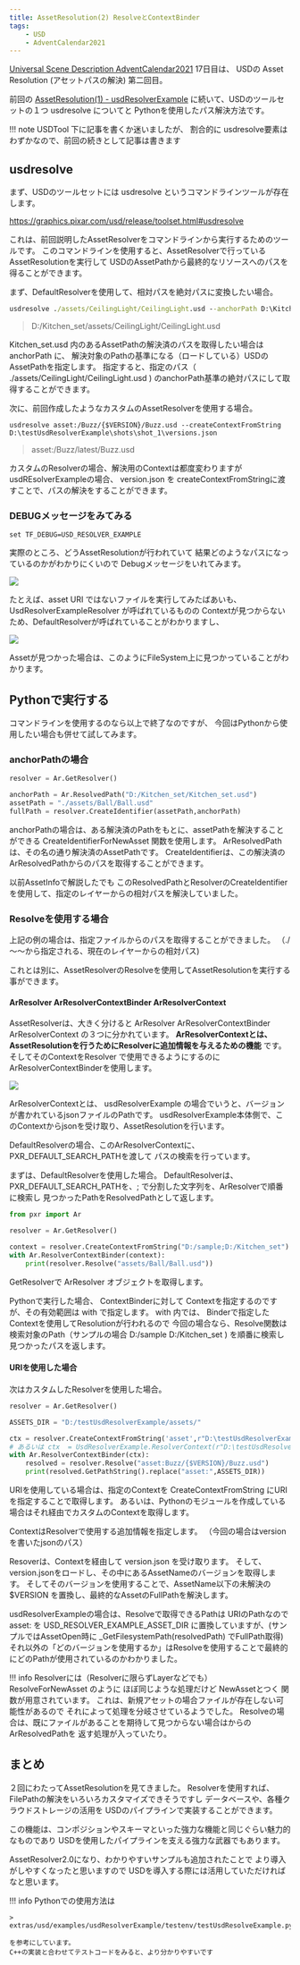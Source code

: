 ```yaml
---
title: AssetResolution(2) ResolveとContextBinder
tags:
    - USD
    - AdventCalendar2021
---
```


[Universal Scene Description AdventCalendar2021](https://qiita.com/advent-calendar/2021/usd) 17日目は、
USDの Asset Resolution (アセットパスの解決) 第二回目。

前回の [AssetResolution(1) - usdResolverExample](https://fereria.github.io/reincarnation_tech/11_Pipeline/01_USD/24_asset_resolution/) に続いて、USDのツールセットの１つ usdresolve についてと Pythonを使用したパス解決方法です。

!!! note
    USDTool 下に記事を書くか迷いましたが、
    割合的に usdresolve要素はわずかなので、前回の続きとして記事は書きます
    

## usdresolve

まず、USDのツールセットには usdresolve というコマンドラインツールが存在します。

https://graphics.pixar.com/usd/release/toolset.html#usdresolve

これは、前回説明したAssetResolverをコマンドラインから実行するためのツールです。
このコマンドラインを使用すると、AssetResolverで行っているAssetResolutionを実行して
USDのAssetPathから最終的なリソースへのパスを得ることができます。

まず、DefaultResolverを使用して、相対パスを絶対パスに変換したい場合。

```bat
usdresolve ./assets/CeilingLight/CeilingLight.usd --anchorPath D:\Kitchen_set\Kitchen_set.usd
```
> D:/Kitchen_set/assets/CeilingLight/CeilingLight.usd

Kitchen_set.usd 内のあるAssetPathの解決済のパスを取得したい場合は anchorPath に、
解決対象のPathの基準になる（ロードしている）USDのAssetPathを指定します。
指定すると、指定のパス（ ./assets/CeilingLight/CeilingLight.usd ) のanchorPath基準の絶対パスにして取得することができます。

次に、前回作成したようなカスタムのAssetResolverを使用する場合。

```
usdresolve asset:/Buzz/{$VERSION}/Buzz.usd --createContextFromString D:\testUsdResolverExample\shots\shot_1\versions.json
```

> asset:/Buzz/latest/Buzz.usd

カスタムのResolverの場合、解決用のContextは都度変わりますが usdREsolverExampleの場合、 version.json を
createContextFromStringに渡すことで、パスの解決をすることができます。

### DEBUGメッセージをみてみる

```
set TF_DEBUG=USD_RESOLVER_EXAMPLE
```

実際のところ、どうAssetResolutionが行われていて
結果どのようなパスになっているのかがわかりにくいので Debugメッセージをいれてみます。

![](https://gyazo.com/8b4bc57da574b657738e834f8561f79d.png)

たとえば、asset URI ではないファイルを実行してみたばあいも、UsdResolverExampleResolver が呼ばれているものの
Contextが見つからないため、DefaultResolverが呼ばれていることがわかりますし、

![](https://gyazo.com/24141e1099ccb3854bfd7630f2f39890.png)

Assetが見つかった場合は、このようにFileSystem上に見つかっていることがわかります。

## Pythonで実行する

コマンドラインを使用するのなら以上で終了なのですが、
今回はPythonから使用したい場合も併せて試してみます。

### anchorPathの場合

```python
resolver = Ar.GetResolver()

anchorPath = Ar.ResolvedPath("D:/Kitchen_set/Kitchen_set.usd")
assetPath = "./assets/Ball/Ball.usd"
fullPath = resolver.CreateIdentifier(assetPath,anchorPath)
```

anchorPathの場合は、ある解決済のPathをもとに、assetPathを解決することができる CreateIdentifierForNewAsset 関数を使用します。
ArResolvedPathは、その名の通り解決済のAssetPathです。
CreateIdentifierは、この解決済のArResolvedPathからのパスを取得することができます。

以前AssetInfoで解説したでも
このResolvedPathとResolverのCreateIdentifierを使用して、指定のレイヤーからの相対パスを解決していました。

### Resolveを使用する場合

上記の例の場合は、指定ファイルからのパスを取得することができました。
（./～～から指定される、現在のレイヤーからの相対パス)

これとは別に、AssetResolverのResolveを使用してAssetResolutionを実行する事ができます。

#### ArResolver ArResolverContextBinder ArResolverContext

AssetResolverは、大きく分けると ArResolver ArResolverContextBinder ArResolverContext の３つに分かれています。
**ArResolverContextとは、AssetResolutionを行うためにResolverに追加情報を与えるための機能** です。
そしてそのContextをResolver で使用できるようにするのに ArResolverContextBinderを使用します。

![](https://gyazo.com/284ef1cf10c3ff8b9592c3ed1a1c117b.png)

ArResolverContextとは、
usdResolverExample の場合でいうと、バージョンが書かれているjsonファイルのPathです。
usdResolverExample本体側で、このContextからjsonを受け取り、AssetResolutionを行います。

DefaultResolverの場合、このArResolverContextに、PXR_DEFAULT_SEARCH_PATHを渡して
パスの検索を行っています。

まずは、DefaultResolverを使用した場合。
DefaultResolverは、PXR_DEFAULT_SEARCH_PATHを、; で分割した文字列を、ArResolverで順番に検索し
見つかったPathをResolvedPathとして返します。

```python
from pxr import Ar

resolver = Ar.GetResolver()

context = resolver.CreateContextFromString("D:/sample;D:/Kitchen_set")
with Ar.ResolverContextBinder(context):
    print(resolver.Resolve("assets/Ball/Ball.usd"))
```

GetResolverで ArResolver オブジェクトを取得します。

Pythonで実行した場合、
ContextBinderに対して Contextを指定するのですが、その有効範囲は with で指定します。
with 内では、 Binderで指定したContextを使用してResolutionが行われるので
今回の場合なら、Resolve関数は
検索対象のPath（サンプルの場合 D:/sample D:/Kitchen_set ) を順番に検索し見つかったパスを返します。

#### URIを使用した場合

次はカスタムしたResolverを使用した場合。

```python
resolver = Ar.GetResolver()

ASSETS_DIR = "D:/testUsdResolverExample/assets/"

ctx = resolver.CreateContextFromString('asset',r"D:\testUsdResolverExample\shots\shot_1\versions.json")
# あるいは ctx  = UsdResolverExample.ResolverContext(r"D:\testUsdResolverExample\shots\shot_1\versions.json")
with Ar.ResolverContextBinder(ctx):
    resolved = resolver.Resolve("asset:Buzz/{$VERSION}/Buzz.usd")
    print(resolved.GetPathString().replace("asset:",ASSETS_DIR))
```

URIを使用している場合は、指定のContextを CreateContextFromString にURIを指定することで取得します。
あるいは、Pythonのモジュールを作成している場合はそれ経由でカスタムのContextを取得します。

ContextはResolverで使用する追加情報を指定します。
（今回の場合はversionを書いたjsonのパス）

Resoverは、Contextを経由して version.json を受け取ります。
そして、version.jsonをロードし、その中にあるAssetNameのバージョンを取得します。
そしてそのバージョンを使用することで、AssetName以下の未解決の $VERSION を置換し、最終的なAssetのFullPathを解決します。

usdResolverExampleの場合は、Resolveで取得できるPathは URIのPathなので
asset: を USD_RESOLVER_EXAMPLE_ASSET_DIR に置換していますが、(サンプルではAssetOpen時に _GetFilesystemPath(resolvedPath) でFullPath取得)
それ以外の「どのバージョンを使用するか」はResolveを使用することで最終的にどのPathが使用されているのかわかりました。

!!! info
    Resolverには（Resolverに限らずLayerなどでも） ResolveForNewAsset のように ほぼ同じような処理だけど NewAssetとつく
    関数が用意されています。
    これは、新規アセットの場合ファイルが存在しない可能性があるので
    それによって処理を分岐させているようでした。
    Resolveの場合は、既にファイルがあることを期待して見つからない場合はからのArResolvedPathを
    返す処理が入っていたり。
    
## まとめ

２回にわたってAssetResolutionを見てきました。
Resolverを使用すれば、FilePathの解決をいろいろカスタマイズできそうですし
データベースや、各種クラウドストレージの活用を
USDのパイプラインで実装することができます。

この機能は、コンポジションやスキーマといった強力な機能と同じぐらい魅力的なものであり
USDを使用したパイプラインを支える強力な武器でもあります。

AssetResolver2.0になり、わかりやすいサンプルも追加されたことで
より導入がしやすくなったと思いますので
USDを導入する際には活用していただければなと思います。

!!! info
    Pythonでの使用方法は
    
    > extras/usd/examples/usdResolverExample/testenv/testUsdResolveExample.py
    
    を参考にしています。
    C++の実装と合わせてテストコードをみると、より分かりやすいです
